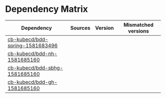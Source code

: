 # Dependency Matrix

Dependency | Sources | Version | Mismatched versions
---------- | ------- | ------- | -------------------
[cb-kubecd/bdd-spring-1581683496](https://github.com/cb-kubecd/bdd-spring-1581683496.git) |  | []() | 
[cb-kubecd/bdd-nh-1581685160](https://github.com/cb-kubecd/bdd-nh-1581685160.git) |  | []() | 
[cb-kubecd/bdd-sbhg-1581685160](https://github.com/cb-kubecd/bdd-sbhg-1581685160.git) |  | []() | 
[cb-kubecd/bdd-gh-1581685160](https://github.com/cb-kubecd/bdd-gh-1581685160.git) |  | []() | 
